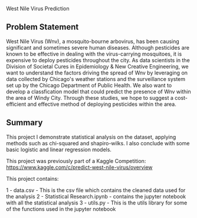 West Nile Virus Prediction

## Problem Statement

West Nile Virus (Wnv), a mosquito-bourne arbovirus, has been causing significant and sometimes severe human diseases. Although pesticides are known to be effective in dealing with the virus-carrying mosquitoes, it is expensive to deploy pesticides throughout the city. As data scientists in the Division of Societal Cures in Epidemiology & New Creative Engineering, we want to understand the factors driving the spread of Wnv by leveraging on data collected by Chicago's weather stations and the surveillance system set up by the Chicago Department of Public Health. We also want to develop a classfication model that could predict the presence of Wnv within the area of Windy City. Through these studies, we hope to suggest a cost-efficient and effective method of deploying pesticides within the area.

## Summary

This project I demonstrate statistical analysis on the dataset, applying methods such as chi-squared and shapiro-wilks. I also conclude with some basic logistic and linear regression models. 

This project was previously part of a Kaggle Competition: https://www.kaggle.com/c/predict-west-nile-virus/overview

This project contains:

1 - data.csv - This is the csv file which contains the cleaned data used for the analysis
2 - Statistical Research.ipynb - contains the jupyter notebook with all the statistical analysis 
3 - utils.py - This is the utils library for some of the functions used in the jupyter notebook
